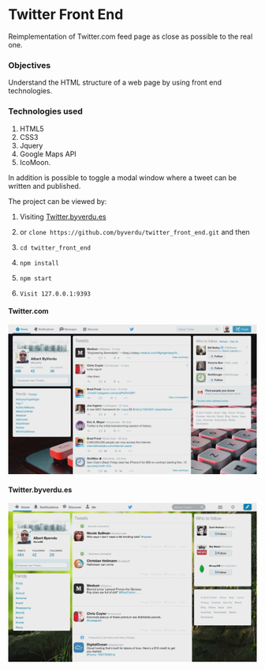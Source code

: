 # Twitter Front End

Reimplementation of Twitter.com feed page as close as possible to the real one.


### Objectives

Understand the HTML structure of a web page by using front end technologies.

### Technologies used

1. HTML5
1. CSS3 
1. Jquery
1. Google Maps API
1. IcoMoon.

In addition is possible to toggle a modal window where a tweet can be written and published.

The project can be viewed by:

1. Visiting [Twitter.byverdu.es](http://twitter.byverdu.es:9393/)

1. or `clone https://github.com/byverdu/twitter_front_end.git` and then

2. `cd twitter_front_end` 

3. `npm install`

4. `npm start`

4. `Visit 127.0.0.1:9393`

#### Twitter.com

![twitter.com](https://github.com/byverdu/twitter_front_end/blob/master/public/real.jpg)

#### Twitter.byverdu.es

![twitter.com](https://github.com/byverdu/twitter_front_end/blob/master/public/mine.jpg)






